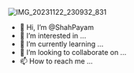 ![IMG_20231122_230932_831](https://github.com/ShahPayam/ShahPayam/assets/152038832/b3d3deaa-0e25-4c59-a41d-8232286fc460)
- 👋 Hi, I’m @ShahPayam
- 👀 I’m interested in ...
- 🌱 I’m currently learning ...
- 💞️ I’m looking to collaborate on ...
- 📫 How to reach me ...

<!---
ShahPayam/ShahPayam is a ✨ special ✨ repository because its `README.md` (this file) appears on your GitHub profile.
You can click the Preview link to take a look at your changes.
--->
